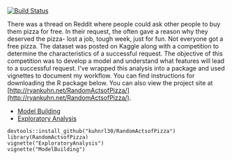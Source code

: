 [![Build Status](https://travis-ci.org/kuhnrl30/RandomActsofPizza.svg?branch=master)](https://travis-ci.org/kuhnrl30/RandomActsofPizza)

There was a thread on Reddit where people could ask other people to buy them pizza for free. In their request, the often gave a reason why they deserved the pizza- lost a job, tough week, just for fun.  Not everyone got a free pizza.  The dataset was posted on Kaggle along with a competition to determine the characteristics of a successful request.  The objective of this competition was to develop a model and understand what features will lead to a successful request.  I've wrapped this analysis into a package and used vignettes to document my workflow.  You can find instructions for downloading the R package below.  You can also view the project site at [http://ryankuhn.net/RandomActsofPizza/](http://ryankuhn.net/RandomActsofPizza/).


- [Model Building](./ModelBuilding.html)  
- [Exploratory Analysis](./ExploratoryAnalysis.html)

```
devtools::install_github("kuhnrl30/RandomActsofPizza")
library(RandomActsofPizza)
vignette("ExploratoryAnalysis")
vignette("ModelBuilding")
```





